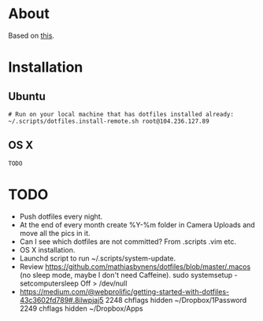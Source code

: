 # About

Based on [this](https://developer.atlassian.com/blog/2016/02/best-way-to-store-dotfiles-git-bare-repo/).

# Installation

## Ubuntu

```
# Run on your local machine that has dotfiles installed already:
~/.scripts/dotfiles.install-remote.sh root@104.236.127.89
```

## OS X

```
TODO
```

# TODO

- Push dotfiles every night.
- At the end of every month create %Y-%m folder in Camera Uploads and move all the pics in it.
- Can I see which dotfiles are not committed? From .scripts .vim etc.
- OS X installation.
- Launchd script to run ~/.scripts/system-update.
- Review https://github.com/mathiasbynens/dotfiles/blob/master/.macos (no sleep mode, maybe I don't need Caffeine). sudo systemsetup -setcomputersleep Off > /dev/null
- https://medium.com/@webprolific/getting-started-with-dotfiles-43c3602fd789#.8ilwpjaj5
 2248  chflags hidden ~/Dropbox/1Password
 2249  chflags hidden ~/Dropbox/Apps
